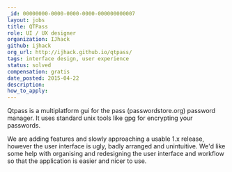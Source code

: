 ```yaml
---
_id: 00000000-0000-0000-0000-000000000007
layout: jobs
title: QTPass
role: UI / UX designer
organization: IJhack
github: ijhack
org_url: http://ijhack.github.io/qtpass/
tags: interface design, user experience
status: solved
compensation: gratis
date_posted: 2015-04-22
description:
how_to_apply:
---
```


Qtpass is a multiplatform gui for the pass (passwordstore.org) password manager. It uses standard unix tools like gpg for encrypting your passwords.

We are adding features and slowly approaching a usable 1.x release, however the user interface is ugly, badly arranged and unintuitive. We'd like some help with organising and redesigning the user interface and workflow so that the application is easier and nicer to use.
